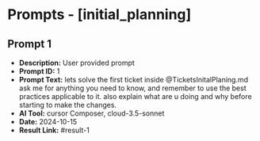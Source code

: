 # Prompts - [initial_planning]

## Prompt 1
* **Description:** User provided prompt
* **Prompt ID:** 1
* **Prompt Text:** lets solve the first ticket inside @TicketsInitalPlaning.md 
ask me for anything you need to know, and remember to use the best practices applicable to it.
also explain what are u doing and why before starting to make the changes.
* **AI Tool:** cursor Composer, cloud-3.5-sonnet
* **Date:** 2024-10-15
* **Result Link:** #result-1


